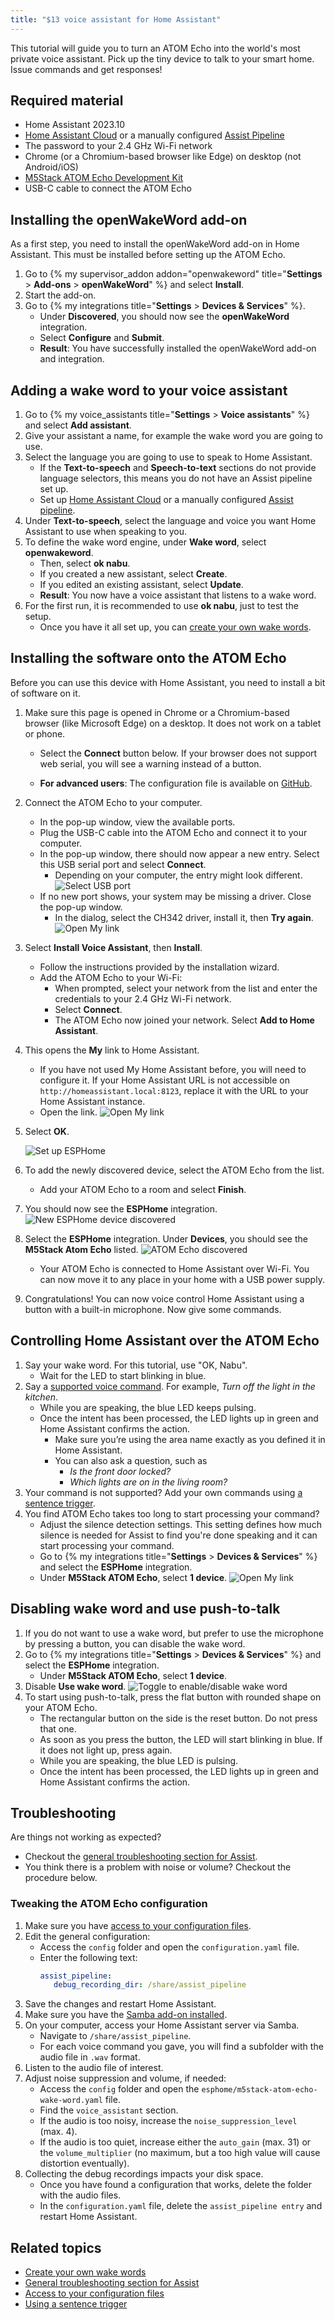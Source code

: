 ```yaml
---
title: "$13 voice assistant for Home Assistant"
---
```


This tutorial will guide you to turn an ATOM Echo into the
world's most private voice assistant. Pick up the tiny device to talk to
your smart home. Issue commands and get responses!

<lite-youtube videoid="ziebKt4XLZQ" videotitle="Wake word demo on $13 ATOM Echo in Home Assistant
"></lite-youtube>

## Required material

- Home Assistant 2023.10
- [Home Assistant Cloud](https://www.nabucasa.com) or a manually configured [Assist Pipeline](/voice_control/voice_remote_local_assistant)
- The password to your 2.4&nbsp;GHz Wi-Fi network
- Chrome (or a Chromium-based browser like Edge) on desktop (not Android/iOS) 
- [M5Stack ATOM Echo Development Kit](https://shop.m5stack.com/products/atom-echo-smart-speaker-dev-kit?ref=NabuCasa)
- USB-C cable to connect the ATOM Echo

## Installing the openWakeWord add-on

As a first step, you need to install the openWakeWord add-on in Home Assistant. This must be installed before setting up the ATOM Echo.

1. Go to {% my supervisor_addon addon="openwakeword" title="**Settings** > **Add-ons** > **openWakeWord**" %} and select **Install**.
2. Start the add-on.
3. Go to {% my integrations title="**Settings** > **Devices & Services**" %}.
   - Under **Discovered**, you should now see the **openWakeWord** integration.
   - Select **Configure** and **Submit**.
   - **Result**: You have successfully installed the openWakeWord add-on and integration.

## Adding a wake word to your voice assistant

1. Go to {% my voice_assistants title="**Settings** > **Voice assistants**" %} and select **Add assistant**.
2. Give your assistant a name, for example the wake word you are going to use.
3. Select the language you are going to use to speak to Home Assistant.
   - If the **Text-to-speech** and **Speech-to-text** sections do not provide language selectors, this means you do not have an Assist pipeline set up.
   - Set up [Home Assistant Cloud](https://www.nabucasa.com) or a manually configured [Assist pipeline](/voice_control/voice_remote_local_assistant).
4. Under **Text-to-speech**, select the language and voice you want Home Assistant to use when speaking to you.
5. To define the wake word engine, under **Wake word**, select **openwakeword**.
   - Then, select **ok nabu**.
   - If you created a new assistant, select **Create**.
   - If you edited an existing assistant, select **Update**.
   - **Result**: You now have a voice assistant that listens to a wake word.
6. For the first run, it is recommended to use **ok nabu**, just to test the setup.
   - Once you have it all set up, you can [create your own wake words](/voice_control/create_wake_word/). 

## Installing the software onto the ATOM Echo

Before you can use this device with Home Assistant, you need to install a bit of software on it.

1. Make sure this page is opened in Chrome or a Chromium-based browser (like Microsoft Edge) on a desktop. It does not work on a tablet or phone.
   - Select the **Connect** button below. If your browser does not support web serial, you will see a warning instead of a button.

      <script type="module" src="https://unpkg.com/esp-web-tools@9/dist/web/install-button.js?module"></script>
      <esp-web-install-button manifest="https://firmware.esphome.io/voice-assistant/m5stack-atom-echo/manifest.json"></esp-web-install-button>
   - **For advanced users**: The configuration file is available on [GitHub](https://github.com/esphome/firmware/blob/main/voice-assistant/m5stack-atom-echo.yaml).

2. Connect the ATOM Echo to your computer.
   - In the pop-up window, view the available ports.
   - Plug the USB-C cable into the ATOM Echo and connect it to your computer.
   - In the pop-up window, there should now appear a new entry. Select this USB serial port and select **Connect**.
     - Depending on your computer, the entry might look different.
   ![Select USB port](/images/assist/esp32-atom-flash-select-port.png)
   - If no new port shows, your system may be missing a driver. Close the pop-up window.
     - In the dialog, select the CH342 driver, install it, then **Try again**.
   ![Open My link](/images/assist/esp32-atom-flash-no-port.png)
3. Select **Install Voice Assistant**, then **Install**.
     - Follow the instructions provided by the installation wizard.
     - Add the ATOM Echo to your Wi-Fi:
       - When prompted, select your network from the list and enter the credentials to your 2.4&nbsp;GHz Wi-Fi network.
       - Select **Connect**.
       - The ATOM Echo now joined your network. Select **Add to Home Assistant**.
4. This opens the **My** link to Home Assistant. 
   - If you have not used My Home Assistant before, you will need to configure it. If your Home Assistant URL is not accessible on `http://homeassistant.local:8123`, replace it with the URL to your Home Assistant instance.
   - Open the link.
   ![Open My link](/images/assist/esp32-atom-flash-06.png)
5. Select **OK**. 
   
   ![Set up ESPHome](/images/assist/esp32-atom-flash-07.png)
6. To add the newly discovered device, select the ATOM Echo from the list.
   - Add your ATOM Echo to a room and select **Finish**. 
7. You should now see the **ESPHome** integration.
   ![New ESPHome device discovered](/images/assist/m5stack-atom-echo-discovered-33.png)
8. Select the **ESPHome** integration. Under **Devices**, you should see the **M5Stack Atom Echo** listed.
   ![ATOM Echo discovered](/images/assist/m5stack-atom-echo-discovered-new-03.png)
   - Your ATOM Echo is connected to Home Assistant over Wi-Fi. You can now move it to any place in your home with a USB power supply.
9. Congratulations! You can now voice control Home Assistant using a button with a built-in microphone. Now give some commands.

## Controlling Home Assistant over the ATOM Echo

1. Say your wake word. For this tutorial, use "OK, Nabu".
   - Wait for the LED to start blinking in blue.
2. Say a [supported voice command](/voice_control/builtin_sentences/). For example, *Turn off the light in the kitchen*.
   - While you are speaking, the blue LED keeps pulsing.
   - Once the intent has been processed, the LED lights up in green and Home Assistant confirms the action.
      - Make sure you’re using the area name exactly as you defined it in Home Assistant.
      - You can also ask a question, such as
          - *Is the front door locked?*
          - *Which lights are on in the living room?*
3. Your command is not supported? Add your own commands using [a sentence trigger](/voice_control/custom_sentences/).
4. You find ATOM Echo takes too long to start processing your command?
   - Adjust the silence detection settings. This setting defines how much silence is needed for Assist to find you're done speaking and it can start processing your command.
   - Go to {% my integrations title="**Settings** > **Devices & Services**" %} and select the **ESPHome** integration.
   - Under **M5Stack ATOM Echo**, select **1 device**.
   ![Open My link](/images/assist/esp32-atom_silence_detection_01.png)

## Disabling wake word and use push-to-talk

1. If you do not want to use a wake word, but prefer to use the microphone by pressing a button, you can disable the wake word.
2. Go to {% my integrations title="**Settings** > **Devices & Services**" %} and select the **ESPHome** integration.
   - Under **M5Stack ATOM Echo**, select **1 device**.
3. Disable **Use wake word**.
   ![Toggle to enable/disable wake word](/images/assist/wake_word_disable_on_atom_echo.png)
4. To start using push-to-talk, press the flat button with rounded shape on your ATOM Echo.
   - The rectangular button on the side is the reset button. Do not press that one.
   - As soon as you press the button, the LED will start blinking in blue. If it does not light up, press again.
   - While you are speaking, the blue LED is pulsing.
   - Once the intent has been processed, the LED lights up in green and Home Assistant confirms the action.

## Troubleshooting

Are things not working as expected?

- Checkout the [general troubleshooting section for Assist](/voice_control/troubleshooting/).
- You think there is a problem with noise or volume? Checkout the procedure below.

### Tweaking the ATOM Echo configuration

1. Make sure you have [access to your configuration files](/common-tasks/os/#configuring-access-to-files).
2. Edit the general configuration:
   - Access the `config` folder and open the `configuration.yaml` file.
   - Enter the following text:
      ```yaml
      assist_pipeline:
         debug_recording_dir: /share/assist_pipeline
      ```
3. Save the changes and restart Home Assistant.
4. Make sure you have the [Samba add-on installed](/common-tasks/os/#configuring-access-to-files).
5. On your computer, access your Home Assistant server via Samba.
   - Navigate to `/share/assist_pipeline`.
   - For each voice command you gave, you will find a subfolder with the audio file in `.wav` format.
6. Listen to the audio file of interest.
7. Adjust noise suppression and volume, if needed:
   - Access the `config` folder and open the `esphome/m5stack-atom-echo-wake-word.yaml` file.
   - Find the `voice_assistant` section.
   - If the audio is too noisy, increase the `noise_suppression_level` (max.&nbsp;4).
   - If the audio is too quiet, increase either the `auto_gain` (max.&nbsp;31) or the `volume_multiplier` (no maximum, but a too high value will cause distortion eventually).
8. Collecting the debug recordings impacts your disk space.
   - Once you have found a configuration that works, delete the folder with the audio files.
   - In the `configuration.yaml` file, delete the `assist_pipeline entry` and restart Home Assistant.

## Related topics

- [Create your own wake words](/voice_control/create_wake_word/)
- [General troubleshooting section for Assist](/voice_control/troubleshooting/)
- [Access to your configuration files](/common-tasks/os/#configuring-access-to-files)
- [Using a sentence trigger](/voice_control/custom_sentences/)
